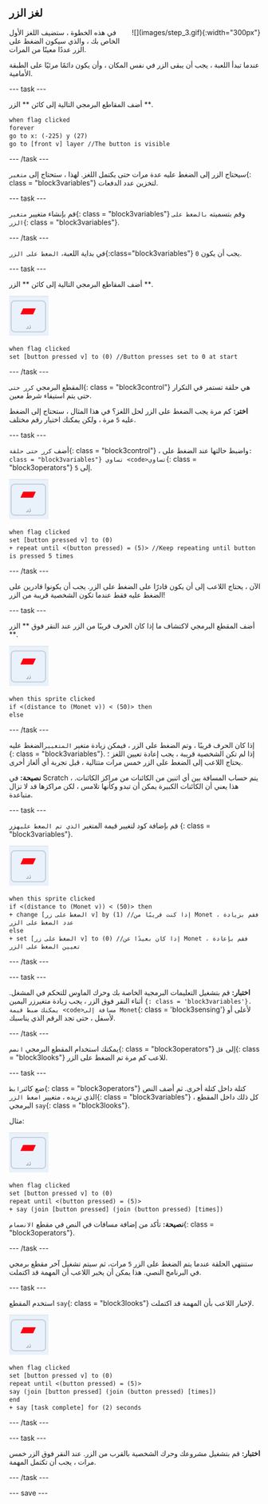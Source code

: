 ## لغز الزر

<div style="display: flex; flex-wrap: wrap">
<div style="flex-basis: 200px; flex-grow: 1; margin-right: 15px;">
في هذه الخطوة ، ستضيف اللغز الأول الخاص بك ، والذي سيكون الضغط على الزر عددًا معينًا من المرات.
</div>
<div>
![](images/step_3.gif){:width="300px"}
</div>
</div>

عندما تبدأ اللعبة ، يجب أن يبقى الزر في نفس المكان ، وأن يكون دائمًا مرئيًا على الطبقة الأمامية.

--- task ---

أضف المقاطع البرمجي التالية إلى كائن ** الزر **.

```blocks3
when flag clicked
forever
go to x: (-225) y (27)
go to [front v] layer //The button is visible
```

--- /task ---

سيحتاج الزر إلى الضغط عليه عدة مرات حتى يكتمل اللغز. لهذا ، ستحتاج إلى ` متغير `{: class = "block3variables"} لتخزين عدد الدفعات.

--- task ---

قم بإنشاء متغيير ` متغير `{: class = "block3variables"} وقم بتسميته  `بالضغط على الزر`{: class = "block3variables"}.

--- /task ---

في بداية اللعبة، `الضغط على الزر`{:class="block3variables"} يجب أن يكون `0`.

--- task ---

أضف المقاطع البرمجي التالية إلى كائن ** الزر **.

![كائن الحشرة.](images/button-sprite.png)

```blocks3
when flag clicked
set [button pressed v] to (0) //Button presses set to 0 at start
```

--- /task ---

المقطع البرمجي `كرر حتى`{: class = "block3control"} هي حلقة تستمر في التكرار حتى يتم استيفاء شرط معين.

**اختر:** كم مرة يجب الضغط على الزر لحل اللغز؟ في هذا المثال ، ستحتاج إلى الضغط عليه `5` مرة ، ولكن يمكنك اختيار رقم مختلف.

--- task ---

أضف `كرر حتى حلقة`{: class = "block3control"} ، واضبط حالتها عند الضغط على</code>`: class = "block3variables"} تساوي <code>تساوي`{: class = "block3operators"} إلى `5`.

![كائن الحشرة.](images/button-sprite.png)

```blocks3
when flag clicked
set [button pressed v] to (0)
+ repeat until <(button pressed) = (5)> //Keep repeating until button is pressed 5 times
```

--- /task ---

الآن ، يحتاج اللاعب إلى أن يكون قادرًا على الضغط على الزر. يجب أن يكونوا قادرين على الضغط عليه فقط عندما تكون الشخصية قريبة من الزر!

--- task ---

أضف المقطع البرمجي لاكتشاف ما إذا كان الحرف قريبًا من الزر عند النقر فوق ** الزر **.

![كائن الزر.](images/button-sprite.png)

```blocks3
when this sprite clicked
if <(distance to (Monet v)) < (50)> then
else
```

--- /task ---

إذا كان الحرف قريبًا ، وتم الضغط على الزر ، فيمكن زيادة متغير `المتغيير`الضغط عليه {: class = "block3variables"}. إذا لم تكن الشخصية قريبة ، يجب إعادة تعيين اللغز ؛ يحتاج اللاعب إلى الضغط على الزر خمس مرات متتالية ، قبل تجربة أي ألغاز أخرى.

**نصيحة:** في Scratch ، يتم حساب المسافة بين أي اثنين من الكائنات من مراكز الكائنات. هذا يعني أن الكائنات الكبيرة يمكن أن تبدو وكأنها تلامس ، لكن مراكزها قد لا تزال متباعدة.

--- task ---

قم بإضافة كود لتغيير قيمة المتغير `الذي تم الضغط عليه`زر {: class = "block3variables"}.

![كائن الزر.](images/button-sprite.png)

```blocks3
when this sprite clicked
if <(distance to (Monet v)) < (50)> then
+ change [الضغط على زر v] by (1) //إذا كنت قريبًا من Monet ، فقم بزيادة عدد الضغط على الزر
else
+ set [الضغط على زر v] to (0) //إذا كان بعيدًا عن Monet ، فقم بإعادة تعيين الضغط على الزر
```

--- /task ---

--- task ---

**اختبار:** قم بتشغيل التعليمات البرمجية الخاصة بك وحرك الماوس للتحكم في المشغل. أثناء النقر فوق الزر ، يجب زيادة متغير</code>زر اليمين `{: class = 'block3variables'}. يمكنك ضبط قيمة <code>مسافة إلى Monet`{: class = 'block3sensing'} لأعلى أو لأسفل ، حتى تجد الرقم الذي يناسبك.

--- /task ---

يمكنك استخدام المقطع البرمجي `انضم`{: class = "block3operators"} إلى `قل`{: class = "block3looks"} للاعب كم مرة تم الضغط على الزر.

--- task ---

ضع كائن`رابط`{: class = "block3operators"} كتلة داخل كتلة أخرى. ثم أضف النص الذي تريده ، متغيير `اضغط الزر`{: class = "block3variables"} ، كل ذلك داخل المقطع البرمجي `say`{: class = "block3looks"}.

مثال:

![كائن الزر.](images/button-sprite.png)

```blocks3
when flag clicked
set [button pressed v] to (0)
repeat until <(button pressed) = (5)> 
+ say (join [button pressed] (join (button pressed) [times])
```

**نصيحة:** تأكد من إضافة مسافات في النص في مقطع `الانضمام`{: class = "block3operators"}.

--- /task ---

ستنتهي الحلقة عندما يتم الضغط على الزر `5` مرات، ثم سيتم تشغيل آخر مقطع برمجي في البرنامج النصي. هذا يمكن أن يخبر اللاعب أن المهمة قد اكتملت.

--- task ---

استخدم المقطع `say`{: class = "block3looks"} لإخبار اللاعب بأن المهمة قد اكتملت.

![كائن الزر.](images/button-sprite.png)

```blocks3
when flag clicked
set [button pressed v] to (0)
repeat until <(button pressed) = (5)>
say (join [button pressed] (join (button pressed) [times])
end
+ say [task complete] for (2) seconds
```

--- /task ---



--- task ---

**اختبار:** قم بتشغيل مشروعك وحرك الشخصية بالقرب من الزر. عند النقر فوق الزر خمس مرات ، يجب أن تكتمل المهمة.

--- /task ---

--- save ---

